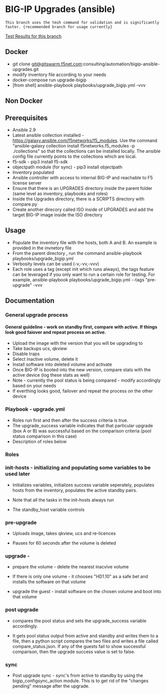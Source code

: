 # BIG-IP Upgrades (ansible)


```
This branch uses the tmsh command for validation and is significantly faster. {recommended branch for usage currently}
```

[Test Results for this branch](./test_results.md)

## Docker

  * git clone git@gitswarm.f5net.com:consulting/automation/bigip-ansible-upgrades.git
  * modify inventory file according to your needs
  * docker-compose run upgrade-bigip
  * [from shell] ansible-playbook playbooks/upgrade_bigip.yml -vvv


## Non Docker 
## Prerequisites

  * Ansible 2.9
  * Latest ansible collection installed - https://galaxy.ansible.com/f5networks/f5_modules. Use the command "ansible-galaxy collection install f5networks.f5_modules -p ./collections" so that the collections can be installed locally. The ansible config file currently points to the collections which are local.
  * f5-sdk - pip3 install f5-sdk
  * objectpath module (for sync) - pip3 install objectpath
  * Inventory populated
  * Ansible controller with access to internal BIG-IP and reachable to F5 license server
  * Ensure that there is an UPGRADES directory inside the parent folder (same level as inventory, playbooks and roles)
  * Inside the Upgrades directory, there is a SCRIPTS directory with compare.py 
  * Create another direcory called ISO inside of UPGRADES and add the target BIG-IP image inside the ISO directory

## Usage

  * Populate the inventory file with the hosts, both A and B. An example is provided in the invnetory file
  * From the parent directory , run the command ansible-playbook playbooks/upgrade_bigip.yml
  * Verbosity levels can be used (-v,-vv,-vvv)
  * Each role uses a tag (except init which runs always), the tags feature can be leveraged if you only want to run a certain role for testing. For example, ansible-playbook playbooks/upgrade_bigip.yml --tags "pre-upgrade" -vvv


## Documentation

### General upgrade process

#### General guideline - work on standby first, compare with active. If things look good faiover and repeat process on active.

  * Upload the image with the version that you will be upgrading to 
  * Take backups ucs, qkview 
  * Disable traps 
  * Select inactive volume, delete it
  * Install software into deleted volume and  activate 
  * Once BIG-IP is booted into the new version, compare stats with the active device (log these stats as well)
  * Note - currently the pool status is being compared - modify accordingly based on your needs
  * If everthing looks good, failover and repeat the process on the other device


### Playbook - upgrade.yml

  * Roles run first and then after the success criteria is true.
  * The upgrade_success variable indicates that that particular upgrade (box A or B) was successful based on the comparison criteria (pool status comparison in this case)
  * Description of roles below

### Roles 

### init-hosts - initializing and populating some variables to be used later 

  * Initializes variables, initializes success variable seperately, populates hosts from the inventory, populates the active standby pairs. 
  
  * Note that all the tasks in the init-hosts always run
  
  * The standby_host variable controls

### pre-upgrade

  * Uploads image, takes qkview, ucs and re-licences
  
  * Pauses for 60 seconds after the volume is deleted

### upgrade  - 

  * prepare the volume - delete the nearest inacvive volume
  
  * If there is only one volume - it chooses "HD1.10" as a safe bet and installs the software on that volume

  * upgrade the guest - install software on the chosen volume and boot into that volume


### post upgrade 

  * compares the pool status and sets the upgrade_success variable accordingly.

  * It gets pool status output from active and standby and writes them to a file, then a python script compares the two files and writes a file called compare_status.json. If any of the guests fail to show successful comparison, then the upgrade success value is set to false.


### sync

  * Post upgrade sync - sync's from active to standby by using the bigip_configsync_action module. This is to get rid of the "changes pending" message after the upgrade.
